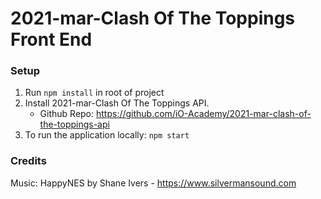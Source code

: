 # 2021-mar-Clash Of The Toppings Front End

### Setup

1. Run `npm install` in root of project
2. Install 2021-mar-Clash Of The Toppings API.
   - Github Repo: https://github.com/iO-Academy/2021-mar-clash-of-the-toppings-api
3. To run the application locally: `npm start`

### Credits

Music: HappyNES by Shane Ivers - https://www.silvermansound.com
